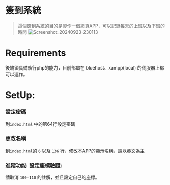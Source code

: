 # 簽到系統
> 這個簽到系統的目的是製作一個網頁APP，可以記錄每天的上班以及下班的時間
![Screenshot_20240923-230113](https://github.com/user-attachments/assets/d18b8512-2044-4e8d-86b3-9819e58eb1f5)

# Requirements
後端須具備執行php的能力，目前部屬在 bluehost、xampp(local) 的伺服器上都可以運作。

# SetUp:
### 設定密碼
到`index.html` 中的第64行設定密碼

### 更改名稱
到`index.html`的 `6` 以及 `136` 行，修改本APP的顯示名稱，請以英文為主

### 進階功能: 設定座標驗證:
請取消 `100-110` 的註解，並且設定自己的座標。






